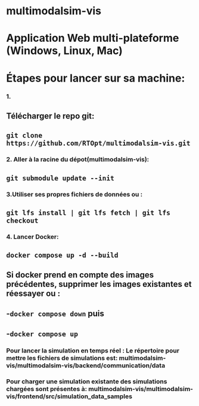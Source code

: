 # multimodalsim-vis
# Application Web multi-plateforme (Windows, Linux, Mac)
# Étapes pour lancer sur sa machine:
### 1. 
## Télécharger le repo git:
## `git clone https://github.com/RTOpt/multimodalsim-vis.git`
### 2. Aller à la racine du dépot(multimodalsim-vis):
## `git submodule update --init`
### 3.Utiliser ses propres fichiers de données ou : 
## `git lfs install | git lfs fetch | git lfs checkout`
### 4. Lancer Docker:
## `docker compose up -d --build`
## Si docker prend en compte des images précédentes, supprimer les images existantes et réessayer ou :
## -`docker compose down` puis
## -`docker compose up`
### Pour lancer la simulation en temps réel : Le répertoire pour mettre les fichiers de simulations est: multimodalsim-vis/multimodalsim-vis/backend/communication/data
### Pour charger une simulation existante des simulations chargées sont présentes à: multimodalsim-vis/multimodalsim-vis/frontend/src/simulation_data_samples
